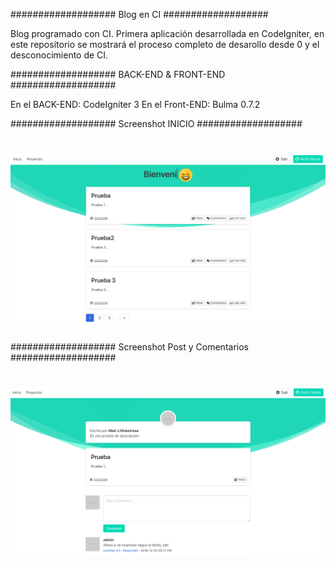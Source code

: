 ###################
Blog en CI
###################

Blog programado con CI. Primera aplicación desarrollada en CodeIgniter, en este
repositorio se mostrará el proceso completo de desarollo desde 0 y el desconocimiento
de CI.

###################
BACK-END & FRONT-END
###################

En el BACK-END: CodeIgniter 3
En el Front-END: Bulma 0.7.2

###################
Screenshot INICIO
###################

# <img src="imagenes_repositorio/captura1.png">

###################
Screenshot Post y Comentarios
###################

# <img src="imagenes_repositorio/captura2.png">
